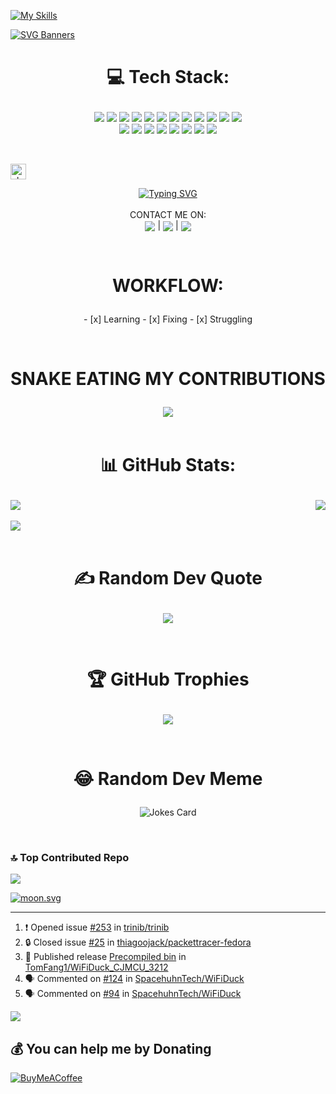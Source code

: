 
[![My Skills](https://skillicons.dev/icons?i=css,rust,java,html,markdown,python,processing,unreal,go,nginx,mongodb,linux,raspberrypi,arduino,bash,docker,postman,javascript,git,idea,stackoverflow,wordpress&theme=dark)](https://skillicons.dev)

[![SVG Banners](https://svg-banners.vercel.app/api?type=typeWriter&text1=WELCOME%20ON%20MY%20GIT%20👋&width=800&height=400)](https://github.com/Akshay090/svg-banners)


<!--START_SECTION:readme-info-->
<!--END_SECTION:readme-info-->

<div>
  <h1><p align="center">💻 Tech Stack:</p></h1>
  <p align="center">
    <img  src="https://img.shields.io/badge/css3-%231572B6.svg?style=flat&logo=css3&logoColor=white">
    <img  src="https://img.shields.io/badge/html5-%23E34F26.svg?style=flat&logo=html5&logoColor=white">
    <img  src="https://img.shields.io/badge/java-%23ED8B00.svg?style=flat&logo=java&logoColor=white">
    <img  src="https://img.shields.io/badge/markdown-%23000000.svg?style=flat&logo=markdown&logoColor=white">
    <img  src="https://img.shields.io/badge/python-3670A0?style=flat&logo=python&logoColor=ffdd54">
    <img  src="https://img.shields.io/badge/rust-%23000000.svg?style=flat&logo=rust&logoColor=white">
    <img  src="https://img.shields.io/badge/shell_script-%23121011.svg?style=flat&logo=gnu-bash&logoColor=white">
    <img  src="https://img.shields.io/badge/unreal-%2320232a.svg?style=flat&logo=unreal-engine&logoColor=white">
    <img  src="https://img.shields.io/badge/android-%2320232a.svg?style=flat&logo=android&logoColor=%a4c639">
    <img  src="https://img.shields.io/badge/apache-%23D42029.svg?style=flat&logo=apache&logoColor=white">
    <img  src="https://img.shields.io/badge/nginx-%23009639.svg?style=flat&logo=nginx&logoColor=white">
    <img  src="https://img.shields.io/badge/MongoDB-%234ea94b.svg?style=flat&logo=mongodb&logoColor=white"></br>
    <img  src="https://img.shields.io/badge/Linux-FCC624?style=flat&logo=linux&logoColor=black">
    <img  src="https://img.shields.io/badge/-Arduino-00979D?style=flat&logo=Arduino&logoColor=white">
    <img  src="https://img.shields.io/badge/-RaspberryPi-C51A4A?style=flat&logo=Raspberry-Pi">
    <img  src="https://img.shields.io/badge/Trello-%23026AA7.svg?style=flat&logo=Trello&logoColor=white">
    <img  src="https://img.shields.io/badge/docker-%230db7ed.svg?style=flat&logo=docker&logoColor=white">
    <img  src="https://img.shields.io/badge/Postman-FF6C37?style=flat&logo=postman&logoColor=white">
    <img  src="https://img.shields.io/badge/go-%2300ADD8.svg?style=flat&logo=go&logoColor=white">
    <img src= "https://img.shields.io/badge/javascript-%23323330.svg?style=flat&logo=javascript&logoColor=%23F7DF1E">
  </p>
</div>
</br>

<img
  src="https://raw.githubusercontent.com/Tarikul-Islam-Anik/Microsoft-Teams-Animated-Emojis/master/Emojis/Smilies/Cat%20with%20Tears%20of%20Joy.png"
  alt="chesspawn"
  width="25"
  height="25"
/>

<div>
  <p align="center">
	  <a href="https://git.io/typing-svg"><img src="https://readme-typing-svg.demolab.com?font=Fira+Code&weight=900&size=35&duration=5002&pause=5000&color=43CD1A&center=true&width=435&lines=WELCOME+ON+MY+GIT%F0%9F%91%8B" alt="Typing SVG" /></a>
	 <a></br></br> CONTACT ME ON:</a></br>
	<a href="#"><sub><img src="https://img.shields.io/badge/Discord-%237289DA.svg?logo=discord&logoColor=white"></sub></a> |
    <a href="#"><sub><img src="https://img.shields.io/badge/Reddit-%23FF4500.svg?logo=Reddit&logoColor=white"></sub></a> |
    <a href="#"><sub><img src="https://img.shields.io/badge/-Stackoverflow-FE7A16?logo=stack-overflow&logoColor=white"></sub></a>
  </p>
</div>
</br>



<div>
	<h1><p align="center"><b>WORKFLOW:</b></p></h1>
	<p align="center">
		- [x] Learning
		- [x] Fixing
		- [x] Struggling
	</p>
</div>
</br>








<div align="center">
	<h1><p align="center"><b>SNAKE EATING MY CONTRIBUTIONS</b></p></h1>
	<img src="https://github.com/TomFang1/TomFang1/blob/output/github-contribution-grid-snake.svg">
</div>
</br>


<div>
<h1><p align="center"><b>📊 GitHub Stats:</b></p></h1>
	<img align="Top" align="left "src="https://github-readme-streak-stats.herokuapp.com/?user=TomFang1&theme=gotham&hide_border=false">
	<img align="right" src="https://github-readme-stats.vercel.app/api/top-langs/?username=TomFang1&theme=gotham&hide_border=false&include_all_commits=true&count_private=true&layout=compact">
</br></br>
	<img align="Bottom" src="https://github-readme-stats.vercel.app/api?username=TomFang1&theme=gotham&hide_border=false&include_all_commits=true&count_private=true">
</div>
</br>





<div>
	<h1><p align="center"><b>✍️ Random Dev Quote</b></p></h1>
	<p align="center">
		<a href="#"><sub><img src="https://quotes-github-readme.vercel.app/api?type=horizontal&theme=dark"></sub></a> 
	</p>
</div>
</br>

<div>
	<h1><p align="center"><b>🏆 GitHub Trophies</b></p></h1>
	<p align="center">
		<a href="#"><sub><img src="https://github-profile-trophy.vercel.app/?username=TomFang1&theme=onestar&no-frame=true&no-bg=true&margin-w=4"></sub></a> 
	</p>
</div>
</br>



<div>
	<h1><p align="center"><b>😂 Random Dev Meme</b></p></h1>
	<p align="center">
		<img src="https://readme-jokes.vercel.app/api" alt="Jokes Card" />
	</p>
</div>
</br>


### 🔝 Top Contributed Repo
![](https://github-contributor-stats.vercel.app/api?username=TFang&limit=5&theme=dark_dimmed&combine_all_yearly_contributions=true)

<!-- real time -->
<a href="https://moon-svg.minung.dev">
  <img src="https://moon-svg.minung.dev/moon.svg?theme=basic" alt="moon.svg" />
</a>


---

<!--START_SECTION:activity-->
1. ❗ Opened issue [#253](https://github.com/trinib/trinib/issues/253) in [trinib/trinib](https://github.com/trinib/trinib)
2. 🔒 Closed issue [#25](https://github.com/thiagoojack/packettracer-fedora/issues/25) in [thiagoojack/packettracer-fedora](https://github.com/thiagoojack/packettracer-fedora)
3. 🚀 Published release [Precompiled bin](https://github.com/TomFang1/WiFiDuck_CJMCU_3212/releases/tag/v1.0.0) in [TomFang1/WiFiDuck_CJMCU_3212](https://github.com/TomFang1/WiFiDuck_CJMCU_3212)
4. 🗣 Commented on [#124](https://github.com/SpacehuhnTech/WiFiDuck/issues/124#issuecomment-1625383207) in [SpacehuhnTech/WiFiDuck](https://github.com/SpacehuhnTech/WiFiDuck)
5. 🗣 Commented on [#94](https://github.com/SpacehuhnTech/WiFiDuck/issues/94#issuecomment-1625380678) in [SpacehuhnTech/WiFiDuck](https://github.com/SpacehuhnTech/WiFiDuck)
<!--END_SECTION:activity-->


[![](https://visitcount.itsvg.in/api?id=TomFang1&icon=2&color=8)](https://visitcount.itsvg.in)

  ## 💰 You can help me by Donating
  [![BuyMeACoffee](https://img.shields.io/badge/Buy%20Me%20a%20Coffee-ffdd00?style=for-the-badge&logo=buy-me-a-coffee&logoColor=black)](https://buymeacoffee.com/https://www.buymeacoffee.com/TFang) 




